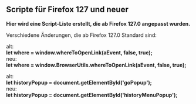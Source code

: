 ## Scripte für Firefox 127 und neuer ###    

**Hier wird eine Script-Liste erstellt, die ab Firefox 127.0 angepasst wurden.**    
     
Verschiedene Änderungen, die ab Firefox 127.0 Standard sind:
       
alt:    
**let where = window.whereToOpenLink(aEvent, false, true);**    
neu:    
**let where = window.BrowserUtils.whereToOpenLink(aEvent, false, true);**    
    
alt:    
**let historyPopup = document.getElementById('goPopup');**    
neu:     
**let historyPopup = document.getElementById('historyMenuPopup');**    
  
